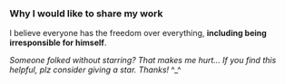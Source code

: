 ### Why I would like to share my work
I believe everyone has the freedom over everything, **including being irresponsible for himself**.

*Someone folked without starring? That makes me hurt...*
*If you find this helpful, plz consider giving a star. Thanks!* ^_^
